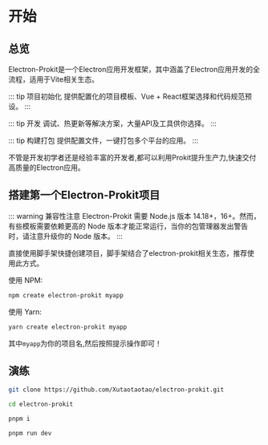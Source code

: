 # 开始

## 总览

Electron-Prokit是一个Electron应用开发框架，其中涵盖了Electron应用开发的全流程，适用于Vite相关生态。

::: tip 项目初始化
提供配置化的项目模板、Vue + React框架选择和代码规范预设。
:::

::: tip 开发
调试、热更新等解决方案，大量API及工具供你选择。
:::

::: tip 构建打包
提供配置文件，一键打包多个平台的应用。
:::

不管是开发初学者还是经验丰富的开发者,都可以利用Prokit提升生产力,快速交付高质量的Electron应用。

## 搭建第一个Electron-Prokit项目

::: warning  兼容性注意
Electron-Prokit 需要 Node.js 版本 14.18+，16+。然而，有些模板需要依赖更高的 Node 版本才能正常运行，当你的包管理器发出警告时，请注意升级你的 Node 版本。
:::

直接使用脚手架快捷创建项目，脚手架结合了electron-prokit相关生态，推荐使用此方式。

使用 NPM:

```bash
npm create electron-prokit myapp
```

使用 Yarn:

```bash
yarn create electron-prokit myapp
```

其中`myapp`为你的项目名,然后按照提示操作即可！


## 演练

```bash
git clone https://github.com/Xutaotaotao/electron-prokit.git

cd electron-prokit

pnpm i 

pnpm run dev

```